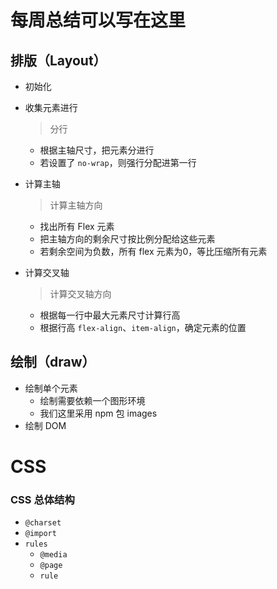 # 每周总结可以写在这里

## 排版（Layout）

* 初始化

* 收集元素进行

  > 分行

  * 根据主轴尺寸，把元素分进行
  * 若设置了 `no-wrap`，则强行分配进第一行

* 计算主轴

  > 计算主轴方向

  * 找出所有 Flex 元素
  * 把主轴方向的剩余尺寸按比例分配给这些元素
  * 若剩余空间为负数，所有 flex 元素为0，等比压缩所有元素

* 计算交叉轴

  > 计算交叉轴方向

  * 根据每一行中最大元素尺寸计算行高
  * 根据行高 `flex-align`、`item-align`，确定元素的位置



## 绘制（draw）

* 绘制单个元素
  * 绘制需要依赖一个图形环境
  * 我们这里采用 npm 包 images
* 绘制 DOM



# CSS

### CSS 总体结构

- `@charset`
- `@import`
- `rules`
  - `@media`
  - `@page`
  - `rule`



